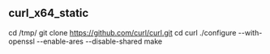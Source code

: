 ## curl_x64_static

cd /tmp/
git clone https://github.com/curl/curl.git
cd curl
./configure --with-openssl --enable-ares --disable-shared
make
